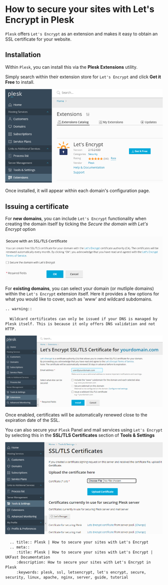 # How to secure your sites with Let's Encrypt in Plesk

`Plesk` offers `Let's Encrypt` as an extension and makes it easy to obtain an SSL certificate for your website.

## Installation

Within `Plesk`, you can install this via the **Plesk Extensions** utility.

Simply search within their extension store for `Let's Encrypt` and click **Get it Free** to install.

![plesk_letsencrypt_extension](files/plesk_letsencrypt_extension.PNG)

Once installed, it will appear within each domain's configuration page.

## Issuing a certificate

For **new domains**, you can include `Let's Encrypt` functionality when creating the domain itself by ticking the *Secure the domain with Let's Encrypt* option

![plesk_letsencrypt_newdomain](files/plesk_letsencrypt_newdomain.PNG)

For **existing domains**, you can select your domain (or mutliple domains) within the `Let's Encrypt` extension itself. Here it provides a few options for what you would like to cover, such as 'www' and wildcard subdomains.

```eval_rst
.. warning::

  Wildcard certificates can only be issued if your DNS is managed by Plesk itself. This is because it only offers DNS validation and not HTTP.
```

![plesk_letsencrypt_existingdomain](files/plesk_letsencrypt_existingdomain.PNG)

Once enabled, certificates will be automatically renewed close to the expiration date of the SSL.

You can also secure your `Plesk` Panel and mail services using `Let's Encrypt` by selecting this in the **SSL/TLS Certificates** section of **Tools & Settings**

![plesk_letsencrypt_services](files/plesk_letsencrypt_services.PNG)


```eval_rst
  .. title:: Plesk | How to secure your sites with Let's Encrypt
  .. meta::
     :title: Plesk | How to secure your sites with Let's Encrypt | UKFast Documentation
     :description: How to secure your sites with Let's Encrypt in Plesk
     :keywords: plesk, ssl, letsencrypt, let's encrypt, secure, security, linux, apache, nginx, server, guide, tutorial
```
